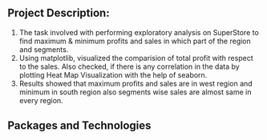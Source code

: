 
## Project Description:

1. The task involved with performing exploratory analysis on SuperStore to find maximum & minimum profits and sales in which part of the region and segments.
2. Using matplotlib, visualized the comparision of total profit with respect to the sales. Also checked, if there is any correlation in the data by plotting Heat Map Visualization with the help of seaborn.
3. Results showed that maximum profits and sales are in west region and minimum in south region also segments wise sales are almost same in every region.

## Packages and Technologies
